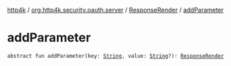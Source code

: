 [http4k](../../index.md) / [org.http4k.security.oauth.server](../index.md) / [ResponseRender](index.md) / [addParameter](./add-parameter.md)

# addParameter

`abstract fun addParameter(key: `[`String`](https://kotlinlang.org/api/latest/jvm/stdlib/kotlin/-string/index.html)`, value: `[`String`](https://kotlinlang.org/api/latest/jvm/stdlib/kotlin/-string/index.html)`?): `[`ResponseRender`](index.md)